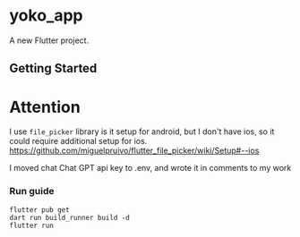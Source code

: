 # yoko_app


A new Flutter project.

## Getting Started

# Attention
I use `file_picker` library is it setup for android, but I don't have ios, so it could require additional setup for ios. https://github.com/miguelpruivo/flutter_file_picker/wiki/Setup#--ios

I moved chat Chat GPT api key to .env, and wrote it in comments to my work

### Run guide

```
flutter pub get
dart run build_runner build -d
flutter run
```

